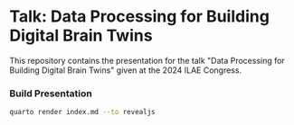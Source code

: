 # Talk: Data Processing for Building Digital Brain Twins

This repository contains the presentation for the talk "Data Processing for Building Digital Brain Twins" given at the 2024 ILAE Congress.

### Build Presentation

```bash
quarto render index.md --to revealjs
```